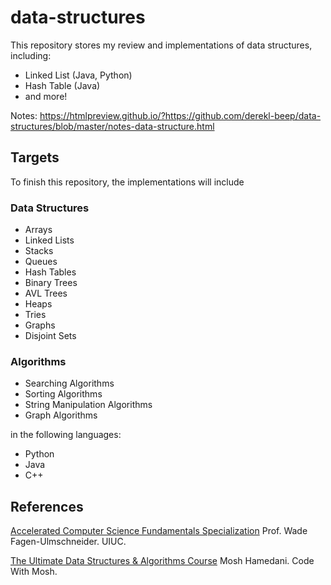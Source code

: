
# data-structures

This repository stores my review and implementations of data structures, including:

- Linked List (Java, Python)
- Hash Table (Java)
- and more!

Notes: https://htmlpreview.github.io/?https://github.com/derekl-beep/data-structures/blob/master/notes-data-structure.html

## Targets

To finish this repository, the implementations will include

### Data Structures

- Arrays
- Linked Lists
- Stacks
- Queues
- Hash Tables
- Binary Trees
- AVL Trees
- Heaps
- Tries
- Graphs
- Disjoint Sets

### Algorithms

- Searching Algorithms
- Sorting Algorithms
- String Manipulation Algorithms
- Graph Algorithms

in the following languages:

- Python
- Java
- C++

## References


[Accelerated Computer Science Fundamentals Specialization](https://www.coursera.org/specializations/cs-fundamentals)
Prof. Wade Fagen-Ulmschneider. UIUC.

[The Ultimate Data Structures & Algorithms Course](https://codewithmosh.com/p/data-structures-algorithms)
Mosh Hamedani. Code With Mosh.

<!--stackedit_data:
eyJoaXN0b3J5IjpbMjA0MTM3MDMzOSwtODEyMTI4ODM4LC0xMD
I0NjA4Mzc3XX0=
-->